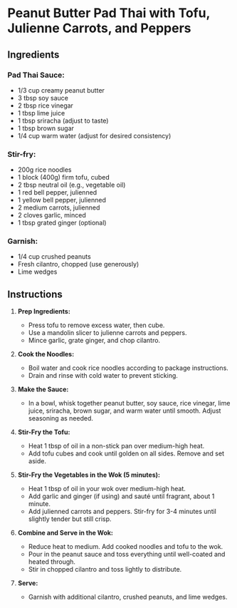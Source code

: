 # Peanut Butter Pad Thai with Tofu, Julienne Carrots, and Peppers

## Ingredients
### Pad Thai Sauce:
- 1/3 cup creamy peanut butter
- 3 tbsp soy sauce
- 2 tbsp rice vinegar
- 1 tbsp lime juice
- 1 tbsp sriracha (adjust to taste)
- 1 tbsp brown sugar
- 1/4 cup warm water (adjust for desired consistency)

### Stir-fry:
- 200g rice noodles
- 1 block (400g) firm tofu, cubed
- 2 tbsp neutral oil (e.g., vegetable oil)
- 1 red bell pepper, julienned
- 1 yellow bell pepper, julienned
- 2 medium carrots, julienned
- 2 cloves garlic, minced
- 1 tbsp grated ginger (optional)

### Garnish:
- 1/4 cup crushed peanuts
- Fresh cilantro, chopped (use generously)
- Lime wedges

## Instructions

1. **Prep Ingredients:**
   - Press tofu to remove excess water, then cube.
   - Use a mandolin slicer to julienne carrots and peppers.
   - Mince garlic, grate ginger, and chop cilantro.

2. **Cook the Noodles:**
   - Boil water and cook rice noodles according to package instructions.
   - Drain and rinse with cold water to prevent sticking.

3. **Make the Sauce:**
   - In a bowl, whisk together peanut butter, soy sauce, rice vinegar, lime juice, sriracha, brown sugar, and warm water until smooth. Adjust seasoning as needed.

4. **Stir-Fry the Tofu:**
   - Heat 1 tbsp of oil in a non-stick pan over medium-high heat.
   - Add tofu cubes and cook until golden on all sides. Remove and set aside.

5. **Stir-Fry the Vegetables in the Wok (5 minutes):**
   - Heat 1 tbsp of oil in your wok over medium-high heat.
   - Add garlic and ginger (if using) and sauté until fragrant, about 1 minute.
   - Add julienned carrots and peppers. Stir-fry for 3-4 minutes until slightly tender but still crisp.

6. **Combine and Serve in the Wok:**
   - Reduce heat to medium. Add cooked noodles and tofu to the wok.
   - Pour in the peanut sauce and toss everything until well-coated and heated through.
   - Stir in chopped cilantro and toss lightly to distribute.

7. **Serve:**
   - Garnish with additional cilantro, crushed peanuts, and lime wedges.
